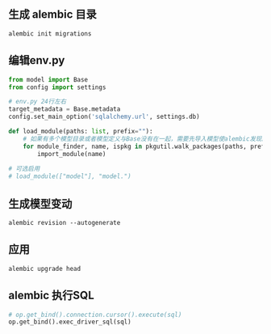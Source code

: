 ## 生成 alembic 目录

```shell
alembic init migrations
```

## 编辑env.py

```python
from model import Base
from config import settings

# env.py 24行左右
target_metadata = Base.metadata
config.set_main_option('sqlalchemy.url', settings.db)

def load_module(paths: list, prefix=""):
    # 如果有多个模型目录或者模型定义与Base没有在一起，需要先导入模型使alembic发现。
    for module_finder, name, ispkg in pkgutil.walk_packages(paths, prefix):
        import_module(name)
        
# 可选启用        
# load_module(["model"], "model.")
```

## 生成模型变动

```shell
alembic revision --autogenerate
```

## 应用

```shell
alembic upgrade head
```

## alembic 执行SQL
```python
# op.get_bind().connection.cursor().execute(sql)
op.get_bind().exec_driver_sql(sql)
```